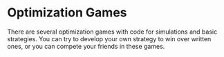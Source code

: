 # Optimization Games

There are several optimization games with code for simulations and basic strategies. You can try to develop your own strategy to win over written ones, or you can compete your friends in these games.
